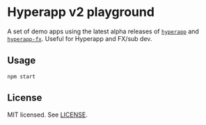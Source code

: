 # Hyperapp v2 playground

A set of demo apps using the latest alpha releases of [`hyperapp`](https://github.com/jorgebucaran/hyperapp/tree/V2) and [`hyperapp-fx`](https://github.com/okwolf/hyperapp-fx/tree/HAv2). Useful for Hyperapp and FX/sub dev.

## Usage

```console
npm start
```

## License

MIT licensed. See [LICENSE](LICENSE.md).

